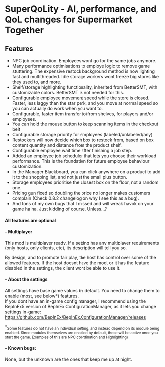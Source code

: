 # SuperQoLity - AI, performance, and QoL changes for Supermarket Together


## Features 
- NPC job coordination. Employees wont go for the same jobs anymore.
- Many performance optimisations to employe logic to remove game stuttering. The expensive restock background method is now lighting fast and multithreaded. Idle storage workers wont freeze big stores like they used to, and more.
- Shelf/storage highlighting functionality, inherited from BetterSMT, with customizable colors. BetterSMT is not needed for this.
- Configurable employee movement speed while the store is closed. Faster, less laggy than the star perk, and you move at normal speed so you can actually do work when you want to.
- Configurable, faster item transfer to/from shelves, for players and/or employees.
- You can hold the mouse button to keep scanning items in the checkout belt
- Configurable storage priority for employees (labeled/unlabeled/any)
- Restockers will now decide which box to restock from, based on box content quantity and distance from the product shelf.
- Configurable employee wait time after finishing a job step.
- Added an employee job scheduler that lets you choose their workload performance. This is the foundation for future employee behaviour customization.
- In the Manager Blackboard, you can click anywhere on a product to add it to the shopping list, and not just the small plus button.
- Storage employees prioritise the closest box on the floor, not a random one.
- Pricing gun fixed so doubling the price no longer makes customers complain (Check 0.8.2 changelog on why I see this as a bug).
- And tons of my own bugs that I missed and will wreak havok on your game ha ha. Just kidding of course. Unless...?

#### All features are optional

#### - Multiplayer

This mod is multiplayer ready. If a setting has any multiplayer requirements (only hosts, only clients, etc), its description will tell you so.

By design, and to promote fair play, the host has control over some of the allowed features. If the host doesnt have the mod, or it has the feature disabled in the settings, the client wont be able to use it.
<br />

#### - About the settings

All settings have base game values by default. You need to change them to enable (most, see below*) features.<br />
If you dont have an in-game config manager, I recommend using the BepInEx5 version of BepInEx.ConfigurationManager, as it lets you change settings in-game:<br />
https://github.com/BepInEx/BepInEx.ConfigurationManager/releases

*<sub>Some features do not have an individual setting, and instead depend on its module being enabled. Since modules themselves are enabled by default, those will be active once you start the game. Examples of this are NPC coordination and Highlighting)</sub>

#### - Known bugs:
None, but the unknown are the ones that keep me up at night.